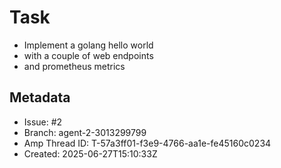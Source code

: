 # Task

- Implement a golang hello world
- with a couple of web endpoints
- and prometheus metrics

## Metadata

- Issue: #2
- Branch: agent-2-3013299799
- Amp Thread ID: T-57a3ff01-f3e9-4766-aa1e-fe45160c0234
- Created: 2025-06-27T15:10:33Z
